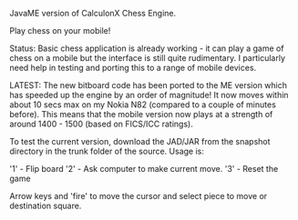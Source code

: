 JavaME version of CalculonX Chess Engine.

Play chess on your mobile!

Status: Basic chess application is already working - it can play a game of chess on a mobile but the interface is still quite rudimentary. I particularly need help in testing and porting this to a range of mobile devices.

LATEST: The new bitboard code has been ported to the ME version which has speeded up the engine by an order of magnitude! It now moves within about 10 secs max on my Nokia N82 (compared to a couple of minutes before). This means that the mobile version now plays at a strength of around 1400 - 1500 (based on FICS/ICC ratings).

To test the current version, download the JAD/JAR from the snapshot directory in the trunk folder of the source. Usage is:

'1' - Flip board
'2' - Ask computer to make current move.
'3' - Reset the game

Arrow keys and 'fire' to move the cursor and select piece to move or destination square.